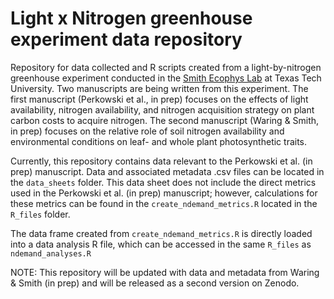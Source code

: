 # Light x Nitrogen greenhouse experiment data repository
Repository for data collected and R scripts created from a light-by-nitrogen greenhouse experiment conducted in the [Smith Ecophys Lab](http://www.smithecophyslab.com/) at Texas Tech University. Two manuscripts are being written from this experiment. The first manuscript (Perkowski et al., in prep) focuses on the effects of light availability, nitrogen availability, and nitrogen acquisition strategy on plant carbon costs to acquire nitrogen. The second manuscript (Waring & Smith, in prep) focuses on the relative role of soil nitrogen availability and environmental conditions on leaf- and whole plant photosynthetic traits.

Currently, this repository contains data relevant to the Perkowski et al. (in prep) manuscript. Data and associated metadata .csv files can be located in the `data_sheets` folder. This data sheet does not include the direct metrics used in the Perkowski et al. (in prep) manuscript; however, calculations for these metrics can be found in the `create_ndemand_metrics.R` located in the `R_files` folder.

The data frame created from `create_ndemand_metrics.R` is directly loaded into a data analysis R file, which can be accessed in the same `R_files` as `ndemand_analyses.R`

NOTE: This repository will be updated with data and metadata from Waring & Smith (in prep) and will be released as a second version on Zenodo.
